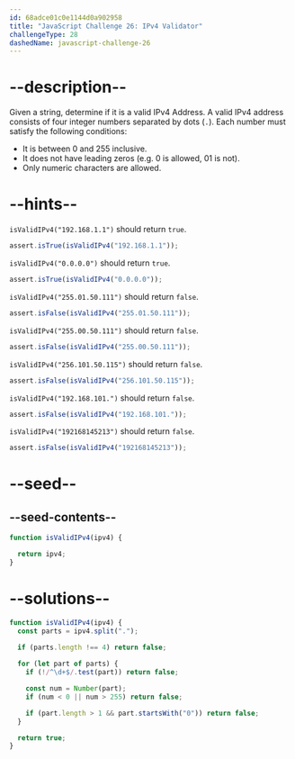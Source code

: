 ```yaml
---
id: 68adce01c0e1144d0a902958
title: "JavaScript Challenge 26: IPv4 Validator"
challengeType: 28
dashedName: javascript-challenge-26
---
```


# --description--

Given a string, determine if it is a valid IPv4 Address. A valid IPv4 address consists of four integer numbers separated by dots (`.`). Each number must satisfy the following conditions:

- It is between 0 and 255 inclusive.
- It does not have leading zeros (e.g. 0 is allowed, 01 is not).
- Only numeric characters are allowed.

# --hints--

`isValidIPv4("192.168.1.1")` should return `true`.

```js
assert.isTrue(isValidIPv4("192.168.1.1"));
```

`isValidIPv4("0.0.0.0")` should return `true`.

```js
assert.isTrue(isValidIPv4("0.0.0.0"));
```

`isValidIPv4("255.01.50.111")` should return `false`.

```js
assert.isFalse(isValidIPv4("255.01.50.111"));
```

`isValidIPv4("255.00.50.111")` should return `false`.

```js
assert.isFalse(isValidIPv4("255.00.50.111"));
```

`isValidIPv4("256.101.50.115")` should return `false`.

```js
assert.isFalse(isValidIPv4("256.101.50.115"));
```

`isValidIPv4("192.168.101.")` should return `false`.

```js
assert.isFalse(isValidIPv4("192.168.101."));
```

`isValidIPv4("192168145213")` should return `false`.

```js
assert.isFalse(isValidIPv4("192168145213"));
```

# --seed--

## --seed-contents--

```js
function isValidIPv4(ipv4) {

  return ipv4;
}
```

# --solutions--

```js
function isValidIPv4(ipv4) {
  const parts = ipv4.split(".");
  
  if (parts.length !== 4) return false;

  for (let part of parts) {
    if (!/^\d+$/.test(part)) return false;    

    const num = Number(part);
    if (num < 0 || num > 255) return false;

    if (part.length > 1 && part.startsWith("0")) return false;
  }

  return true;
}
```
